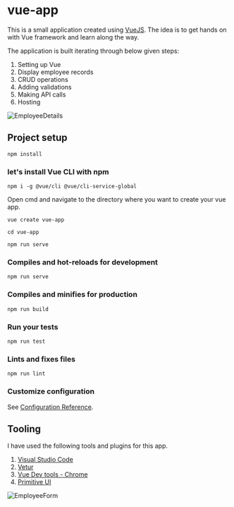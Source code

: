 # vue-app
This is a small application created using [VueJS](https://vuejs.org/). The idea is to get hands on with Vue framework and learn along the way.

The application is built iterating through below given steps: 
<ol>
 <li>Setting up Vue</li>
 <li>Display employee records</li>
 <li>CRUD operations</li>
 <li>Adding validations</li>
 <li>Making API calls</li>
 <li>Hosting</li>
</ol>

![EmployeeDetails](../master/screenshots/EmployeeDetails.png)

## Project setup
```
npm install
```

### let's install Vue CLI with npm

```
npm i -g @vue/cli @vue/cli-service-global
```
Open cmd and navigate to the directory where you want to create your vue app.

```
vue create vue-app

cd vue-app

npm run serve

```

### Compiles and hot-reloads for development
```
npm run serve
```

### Compiles and minifies for production
```
npm run build
```

### Run your tests
```
npm run test
```

### Lints and fixes files
```
npm run lint
```

### Customize configuration
See [Configuration Reference](https://cli.vuejs.org/config/).

## Tooling
I have used the following tools and plugins for this app.

 1. [Visual Studio Code](https://code.visualstudio.com/)
 2. [Vetur](https://marketplace.visualstudio.com/items?itemName=octref.vetur)
 3. [Vue Dev tools - Chrome](https://chrome.google.com/webstore/detail/vuejs-devtools/nhdogjmejiglipccpnnnanhbledajbpd?hl=en)
 4. [Primitive UI](https://taniarascia.github.io/primitive/)
 
 ![EmployeeForm](../master/screenshots/EmployeeForm.png)
